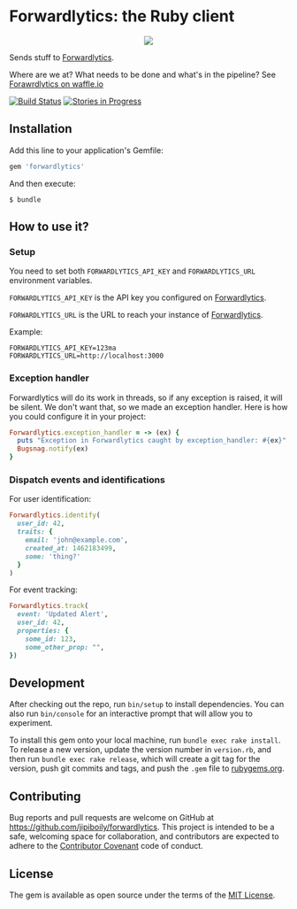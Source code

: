 # Forwardlytics: the Ruby client

<p align="center">
  <img src="https://s3.amazonaws.com/forwardlytics-assets/logo-color.svg">
</p>

Sends stuff to [Forwardlytics](https://github.com/jipiboily/forwardlytics).

Where are we at? What needs to be done and what's in the pipeline? See [Forawrdlytics on waffle.io][forwardlytics-ruby-on-waffle]

[![Build Status](https://travis-ci.org/jipiboily/forwardlytics-ruby.svg?branch=master)](https://travis-ci.org/jipiboily/forwardlytics-ruby)
[![Stories in Progress](https://badge.waffle.io/jipiboily/forwardlytics-ruby.svg?label=In%20Progress&title=In%20Progress)](http://waffle.io/jipiboily/forwardlytics-ruby)

## Installation

Add this line to your application's Gemfile:

```ruby
gem 'forwardlytics'
```

And then execute:

    $ bundle

## How to use it?


### Setup

You need to set both `FORWARDLYTICS_API_KEY` and `FORWARDLYTICS_URL` environment variables.

`FORWARDLYTICS_API_KEY` is the API key you configured on [Forwardlytics](https://github.com/jipiboily/forwardlytics).

`FORWARDLYTICS_URL` is the URL to reach your instance of [Forwardlytics](https://github.com/jipiboily/forwardlytics).

Example:

```
FORWARDLYTICS_API_KEY=123ma
FORWARDLYTICS_URL=http://localhost:3000
```

### Exception handler

Forwardlytics will do its work in threads, so if any exception is raised, it will be silent. We don't want that, so we made an exception handler. Here is how you could configure it in your project:

```ruby
Forwardlytics.exception_handler = -> (ex) {
  puts "Exception in Forwardlytics caught by exception_handler: #{ex}"
  Bugsnag.notify(ex)
}
```

### Dispatch events and identifications

For user identification:

```ruby
Forwardlytics.identify(
  user_id: 42,
  traits: {
    email: 'john@example.com',
    created_at: 1462183499,
    some: 'thing?'
  }
)
```

For event tracking:

```ruby
Forwardlytics.track(
  event: 'Updated Alert',
  user_id: 42,
  properties: {
    some_id: 123,
    some_other_prop: "",
})
```

## Development

After checking out the repo, run `bin/setup` to install dependencies. You can also run `bin/console` for an interactive prompt that will allow you to experiment.

To install this gem onto your local machine, run `bundle exec rake install`. To release a new version, update the version number in `version.rb`, and then run `bundle exec rake release`, which will create a git tag for the version, push git commits and tags, and push the `.gem` file to [rubygems.org](https://rubygems.org).

## Contributing

Bug reports and pull requests are welcome on GitHub at https://github.com/jipiboily/forwardlytics. This project is intended to be a safe, welcoming space for collaboration, and contributors are expected to adhere to the [Contributor Covenant](contributor-covenant.org) code of conduct.


## License

The gem is available as open source under the terms of the [MIT License](http://opensource.org/licenses/MIT).

[forwardlytics-ruby-on-waffle]: https://waffle.io/jipiboily/forwardlytics-ruby